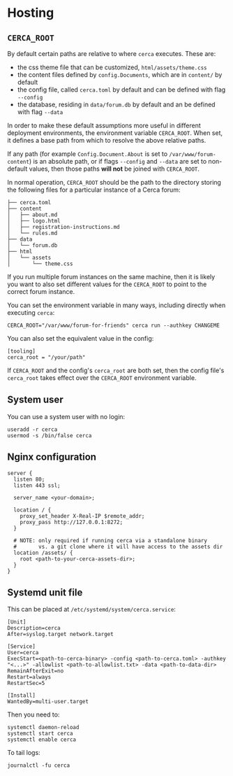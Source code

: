 # Hosting

## `CERCA_ROOT`

By default certain paths are relative to where `cerca` executes. These are:

* the css theme file that can be customized, `html/assets/theme.css`
* the content files defined by `config.Documents`, which are in `content/` by default
* the config file, called `cerca.toml` by default and can be defined with flag `--config`
* the database, residing in `data/forum.db` by default and an be defined with flag `--data`

In order to make these default assumptions more useful in different deployment environments,
the environment variable `CERCA_ROOT`. When set, it defines a base path from which to resolve
the above relative paths. 

If any path (for example `Config.Document.About` is set to `/var/www/forum-content`) is an
absolute path, or if flags `--config` and `--data` are set to non-default values, then those
paths **will not** be joined with `CERCA_ROOT`.

In normal operation, `CERCA_ROOT` should be the path to the directory storing the following
files for a particular instance of a Cerca forum:

```
├── cerca.toml
├── content
│   ├── about.md
│   ├── logo.html
│   ├── registration-instructions.md
│   └── rules.md
├── data
│   └── forum.db
├── html
│   └── assets
│       └── theme.css
```

If you run multiple forum instances on the same machine, then it is likely you want to also set
different values for the `CERCA_ROOT` to point to the correct forum instance.

You can set the environment variable in many ways, including directly when executing `cerca`:

```
CERCA_ROOT="/var/www/forum-for-friends" cerca run --authkey CHANGEME
```

You can also set the equivalent value in the config:

```
[tooling]
cerca_root = "/your/path"
```

If `CERCA_ROOT` and the config's `cerca_root` are both set, then the config file's `cerca_root`
takes effect over the `CERCA_ROOT` environment variable.

## System user

You can use a system user with no login:

```
useradd -r cerca
usermod -s /bin/false cerca
```

## Nginx configuration

```
server {
  listen 80;
  listen 443 ssl;

  server_name <your-domain>;

  location / {
    proxy_set_header X-Real-IP $remote_addr;
    proxy_pass http://127.0.0.1:8272;
  }

  # NOTE: only required if running cerca via a standalone binary
  #       vs. a git clone where it will have access to the assets dir
  location /assets/ {
    root <path-to-your-cerca-assets-dir>;
  }
}
```

## Systemd unit file

This can be placed at `/etc/systemd/system/cerca.service`:

```
[Unit]
Description=cerca
After=syslog.target network.target

[Service]
User=cerca
ExecStart=<path-to-cerca-binary> -config <path-to-cerca.toml> -authkey "<...>" -allowlist <path-to-allowlist.txt> -data <path-to-data-dir>
RemainAfterExit=no
Restart=always
RestartSec=5

[Install]
WantedBy=multi-user.target
```

Then you need to:

```
systemctl daemon-reload
systemctl start cerca
systemctl enable cerca
```

To tail logs:

```
journalctl -fu cerca
```
